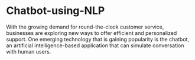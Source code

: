 # Chatbot-using-NLP
With the growing demand for round-the-clock customer service, businesses are exploring new ways to offer efficient and personalized support. One emerging technology that is gaining popularity is the chatbot, an artificial intelligence-based application that can simulate conversation with human users. 
